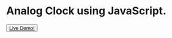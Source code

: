 # Analog Clock using JavaScript.

<button><a href="https://pktherock.github.io/New-Analog-Clock/" target="_blank">Live Demo!</a></button>
